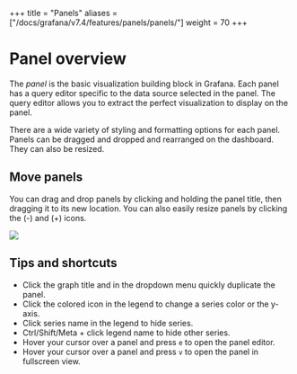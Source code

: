 +++
title = "Panels"
aliases = ["/docs/grafana/v7.4/features/panels/panels/"]
weight = 70
+++

# Panel overview

The *panel* is the basic visualization building block in Grafana. Each panel has a query editor specific to the data source selected in the panel. The query editor allows you to extract the perfect visualization to display on the panel.

There are a wide variety of styling and formatting options for each panel. Panels can be dragged and dropped and rearranged on the dashboard. They can also be resized.

## Move panels

You can drag and drop panels by clicking and holding the panel title, then dragging it to its new location. You can also easily resize panels by clicking the (-) and (+) icons.

![](/static/img/docs/animated_gifs/drag_drop.gif)

## Tips and shortcuts

- Click the graph title and in the dropdown menu quickly duplicate the panel.
- Click the colored icon in the legend to change a series color or the y-axis.
- Click series name in the legend to hide series.
- Ctrl/Shift/Meta + click legend name to hide other series.
- Hover your cursor over a panel and press `e` to open the panel editor.
- Hover your cursor over a panel and press `v` to open the panel in fullscreen view.

